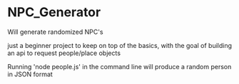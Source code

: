 # NPC_Generator
Will generate randomized NPC's

just a beginner project to keep on top of the basics, with the goal of building an api to request people/place objects

Running 'node people.js' in the command line will produce a random person in JSON format
